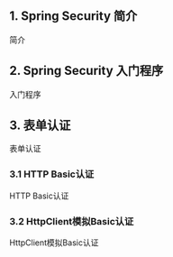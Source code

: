 ## 1. Spring Security 简介
简介
## 2. Spring Security 入门程序
入门程序
## 3. 表单认证
表单认证
### 3.1 HTTP Basic认证
HTTP Basic认证
### 3.2 HttpClient模拟Basic认证
HttpClient模拟Basic认证